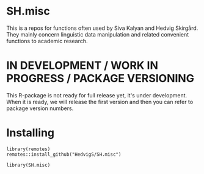 # SH.misc

This is a repos for functions often used by Siva Kalyan and Hedvig Skirgård. They mainly concern linguistic data manipulation and related convenient functions to academic research.

# IN DEVELOPMENT / WORK IN PROGRESS / PACKAGE VERSIONING

This R-package is not ready for full release yet, it's under development. When it is ready, we will release the first version and then you can refer to package version numbers.

# Installing
```{R}
library(remotes)
remotes::install_github("HedvigS/SH.misc")

library(SH.misc)

```
